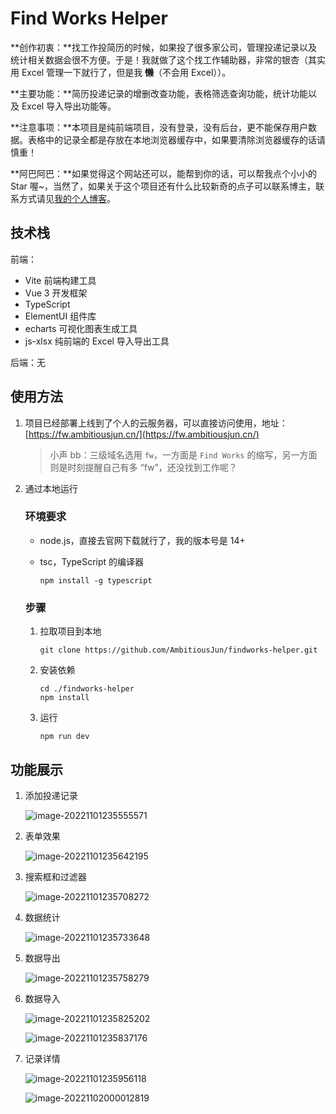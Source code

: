 # Find Works Helper

**创作初衷：**找工作投简历的时候，如果投了很多家公司，管理投递记录以及统计相关数据会很不方便。于是！我就做了这个找工作辅助器，非常的银杏（其实用 Excel 管理一下就行了，但是我 **~~懒~~**（不会用 Excel））。

**主要功能：**简历投递记录的增删改查功能，表格筛选查询功能，统计功能以及 Excel 导入导出功能等。

**注意事项：**本项目是纯前端项目，没有登录，没有后台，更不能保存用户数据。表格中的记录全都是存放在本地浏览器缓存中，如果要清除浏览器缓存的话请慎重！

**阿巴阿巴：**如果觉得这个网站还可以，能帮到你的话，可以帮我点个小小的 Star 喔~，当然了，如果关于这个项目还有什么比较新奇的点子可以联系博主，联系方式请见[我的个人博客](https://blog.ambitiousjun.cn/)。

## 技术栈

前端：

- Vite 前端构建工具
- Vue 3 开发框架
- TypeScript
- ElementUI 组件库
- echarts 可视化图表生成工具
- js-xlsx 纯前端的 Excel 导入导出工具

后端：无

## 使用方法

1. 项目已经部署上线到了个人的云服务器，可以直接访问使用，地址：[https://fw.ambitiousjun.cn/](https://fw.ambitiousjun.cn/)

   > 小声 bb：三级域名选用 `fw`，一方面是 `Find Works` 的缩写，另一方面则是时刻提醒自己有多 “fw”，还没找到工作呢？

2. 通过本地运行

   ### 环境要求

   - node.js，直接去官网下载就行了，我的版本号是 14+

   - tsc，TypeScript 的编译器

     ```shell
     npm install -g typescript
     ```

   ### 步骤

   1. 拉取项目到本地

      ```shell
      git clone https://github.com/AmbitiousJun/findworks-helper.git
      ```

   2. 安装依赖

      ```shell
      cd ./findworks-helper
      npm install
      ```

   3. 运行

      ```shell
      npm run dev
      ```

## 功能展示

1. 添加投递记录

   ![image-20221101235555571](https://ambitious-bucket1-1305921962.cos.ap-guangzhou.myqcloud.com//imgsimage-20221101235555571.png)

2. 表单效果

   ![image-20221101235642195](https://ambitious-bucket1-1305921962.cos.ap-guangzhou.myqcloud.com//imgsimage-20221101235642195.png)

3. 搜索框和过滤器

   ![image-20221101235708272](https://ambitious-bucket1-1305921962.cos.ap-guangzhou.myqcloud.com//imgsimage-20221101235708272.png)

4. 数据统计

   ![image-20221101235733648](https://ambitious-bucket1-1305921962.cos.ap-guangzhou.myqcloud.com//imgsimage-20221101235733648.png)

5. 数据导出

   ![image-20221101235758279](https://ambitious-bucket1-1305921962.cos.ap-guangzhou.myqcloud.com//imgsimage-20221101235758279.png)

6. 数据导入

   ![image-20221101235825202](https://ambitious-bucket1-1305921962.cos.ap-guangzhou.myqcloud.com//imgsimage-20221101235825202.png)

   ![image-20221101235837176](https://ambitious-bucket1-1305921962.cos.ap-guangzhou.myqcloud.com//imgsimage-20221101235837176.png)

7. 记录详情

   ![image-20221101235956118](https://ambitious-bucket1-1305921962.cos.ap-guangzhou.myqcloud.com//imgsimage-20221101235956118.png)

   ![image-20221102000012819](https://ambitious-bucket1-1305921962.cos.ap-guangzhou.myqcloud.com//imgsimage-20221102000012819.png)

   
